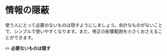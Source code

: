 # 情報の隠蔽
使う人にとって必要のないものは隠すようにしましょう。余計なものがないことで、シンプルで使いやすくなります。また、修正の影響範囲を小さくおさえることができます。

:pencil2: **必要ないものは隠す**
